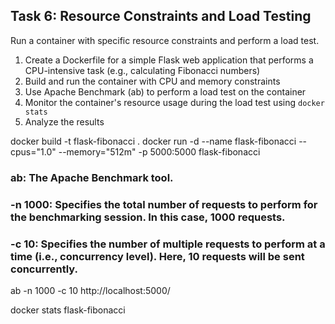 ## Task 6: Resource Constraints and Load Testing

Run a container with specific resource constraints and perform a load test.

1. Create a Dockerfile for a simple Flask web application that performs a CPU-intensive task (e.g., calculating Fibonacci numbers)
2. Build and run the container with CPU and memory constraints
3. Use Apache Benchmark (ab) to perform a load test on the container
4. Monitor the container's resource usage during the load test using `docker stats`
5. Analyze the results

docker build -t flask-fibonacci .
docker run -d --name flask-fibonacci --cpus="1.0" --memory="512m" -p 5000:5000 flask-fibonacci

### ab: The Apache Benchmark tool.

### -n 1000: Specifies the total number of requests to perform for the benchmarking session. In this case, 1000 requests.

### -c 10: Specifies the number of multiple requests to perform at a time (i.e., concurrency level). Here, 10 requests will be sent concurrently.

ab -n 1000 -c 10 http://localhost:5000/

docker stats flask-fibonacci
